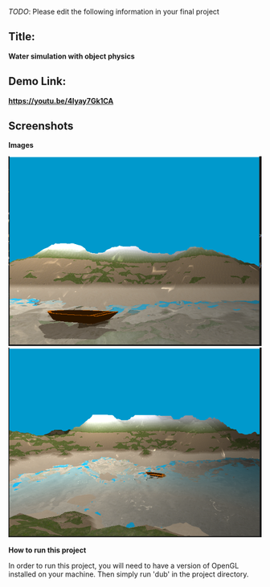 *TODO*: Please edit the following information in your final project

## Title: 

**Water simulation with object physics**

## Demo Link: 

**https://youtu.be/4Iyay7Gk1CA**

## Screenshots

**Images**

<img src="./project/media/water1.PNG">
<img src="./project/media/water2.PNG">



**How to run this project**

In order to run this project, you will need to have a version of OpenGL installed on your machine.
Then simply run 'dub' in the project directory.